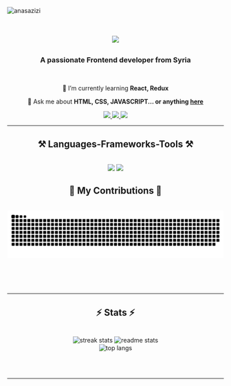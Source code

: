<p align="left"> <img src="https://komarev.com/ghpvc/?username=anasazizi&label=Profile%20views&color=0e75b6&style=flat" alt="anasazizi" /> </p>

<h1 align="center">
    <img src="https://readme-typing-svg.herokuapp.com/?font=Righteous&size=35&center=true&vCenter=true&width=500&height=70&duration=4000&lines=Hi+There!+👋;+I'm+Anas+Azizi!;" />
</h1>

<h3 align="center">A passionate Frontend developer from Syria</h3>

<br/>

<div align="center">
 
 🌱 I’m currently learning **React, Redux**

💬 Ask me about **HTML, CSS, JAVASCRIPT... or anything [here](https://github.com/AnasAzizi)**


 </div>
 
<div align="center"> 
  <a href="mailto:anasazizi263@gmail.com">
    <img src="https://img.shields.io/badge/Gmail-333333?style=for-the-badge&logo=gmail&logoColor=red" />
  </a>
  <a href="https://www.linkedin.com/in/anas-azizi-25604725a" target="_blank">
    <img src="https://img.shields.io/badge/LinkedIn-0077B5?style=for-the-badge&logo=linkedin&logoColor=white" target="_blank" />
  </a>
  <a href="https://github.com/AnasAzizi" target="_blank">
     <img src="https://img.shields.io/badge/Portfolio-FF5722?style=for-the-badge&logo=todoist&logoColor=white" target="_blank" /> <!-- sqlite, safari, google-chrome are other good icon options -->
  </a>
</div>

 <hr/>
 
<h2 align="center">⚒️ Languages-Frameworks-Tools ⚒️</h2>
<br/>
<div align="center">
    <img src="https://skillicons.dev/icons?i=javascript,typescript,next,react,mui,tailwind,bootstrap,git,github,gitlab,pnpm,html,css,vscode,figma,photoshop" />
    <img src="https://skillicons.dev/icons?i=mysql /><br>
</div>

<br/>
<hr/>

<div align="center">
  <h2>🐍 My Contributions 🐍</h2>
  <br>
  <img alt="snake eating my contributions" src="https://raw.githubusercontent.com/salesp07/salesp07/output/github-contribution-grid-snake.svg" />
  
  <br/><br/><br/>
</div>

<hr/>

<h2 align="center">⚡ Stats ⚡</h2>
<br>
<div align=center>
  <img width=390 src="https://github-readme-stats.vercel.app/api?username=anasazizi&count_private=true&theme=react&border_radius=10" alt="streak stats"/>
  <img width=390 src="https://github-readme-stats.vercel.app/api?username=anasazizi&count_private=true&show_icons=true&theme=react&rank_icon=github&border_radius=10" alt="readme stats" />
  <br/>
  <img width=325 align="center" src="https://github-readme-stats-salesp07.vercel.app/api/top-langs/?username=anasazizi&hide=c&langs_count=8&layout=compact&theme=react&border_radius=10&size_weight=0.5&count_weight=0.5&exclude_repo=github-readme-stats" alt="top langs" />
</div>

<br/><br/>

<hr/>

<br/>

<br/>

